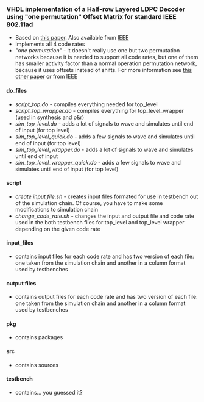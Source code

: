 ### VHDL implementation of a Half-row Layered LDPC Decoder using "one permutation" Offset Matrix for standard IEEE 802.11ad 

* Based on [this paper](https://github.com/chibby0ne/modifications/doc/06674490.pdf). Also available from [IEEE](http://ieeexplore.ieee.org/stamp/stamp.jsp?tp=&arnumber=6674490)
* Implements all 4 code rates
* *"one permutation"* - it doesn't really use one but two permutation networks because it is needed to support all code rates, but one of them has smaller activity factor than a normal operation permutation network, because it uses offsets instead of shifts. For more information see [this other paper](https://github.com/chibby0ne/modifications/doc/05439945) or from [IEEE](http://ieeexplore.ieee.org/stamp/stamp.jsp?tp=&arnumber=5439945)

#### do_files
* *script_top.do* - compiles everything needed for top_level
* *script_top_wrapper.do* - compiles everything for top_level_wrapper (used in synthesis and p&r)
* *sim_top_level.do* - adds a lot of signals to wave and simulates until end of input (for top level)
* *sim_top_level_quick.do* - adds a few signals to wave and simulates until end of input (for top level)
* *sim_top_level_wrapper.do* - adds a lot of signals to wave and simulates until end of input
* *sim_top_level_wrapper_quick.do* - adds a few signals to wave and simulates until end of input (for top level)

#### script
* *create input file.sh* - creates input files formated for use in testbench out of the simulation chain. Of course, you have to make some modifications to simulation chain
* *change_code_rate.sh* - changes the input and output file and code rate used in the both testbench files for top_level and top_level wrapper depending on the given code rate

#### input_files
* contains input files for each code rate and has two version of each file: one taken from the simulation chain and another in a column format used by testbenches

#### output files
* contains output files for each code rate and has two version of each file: one taken from the simulation chain and another in a column format used by testbenches

#### pkg
* contains packages

#### src
* contains sources

#### testbench
* contains... you guessed it?

